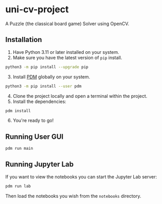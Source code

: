 # uni-cv-project

A Puzzle (the classical board game) Solver using OpenCV.

## Installation

1. Have Python 3.11 or later installed on your system.
2. Make sure you have the latest version of `pip` install.

```sh
python3 -m pip install --upgrade pip
```

3. Install [PDM](https://pdm-project.org/) globally on your system.

```sh
python3 -m pip install --user pdm
```

4. Clone the project locally and open a terminal within the project.
5. Install the dependencies:

```sh
pdm install
```

6. You're ready to go!

## Running User GUI

```sh
pdm run main
```

## Running Jupyter Lab

If you want to view the notebooks you can start the Jupyter Lab server:

```sh
pdm run lab
```

Then load the notebooks you wish from the `notebooks` directory.
